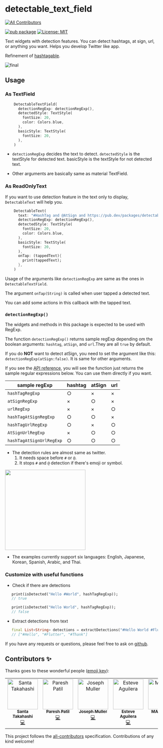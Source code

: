 # detectable_text_field
<!-- ALL-CONTRIBUTORS-BADGE:START - Do not remove or modify this section -->
[![All Contributors](https://img.shields.io/badge/all_contributors-6-orange.svg?style=flat-square)](#contributors-)
<!-- ALL-CONTRIBUTORS-BADGE:END -->

[![pub package](https://img.shields.io/pub/v/detectable_text_field.svg)](https://pub.dev/packages/detectable_text_field) <a href="https://opensource.org/licenses/MIT"><img src="https://img.shields.io/badge/license-MIT-purple.svg" alt="License: MIT"></a>

Text widgets with detection features. You can detect hashtags, at sign, url, or anything you want. Helps you develop Twitter like app.

Refinement of [hashtagable](https://pub.dev/packages/hashtagable).

![final](https://user-images.githubusercontent.com/43510799/104180838-2385fd80-5451-11eb-8506-1640b4ea829f.gif)

## Usage

### As TextField

```dart
    DetectableTextField(
      detectionRegExp: detectionRegExp(),
      detectedStyle: TextStyle(
        fontSize: 20,
        color: Colors.blue,
      ),
      basicStyle: TextStyle(
        fontSize: 20,
      ),
    )
```
- `detectionRegExp` decides the text to detect. `detectedStyle` is the textStyle for detected text. basicStyle is the textStyle for not detected text.

- Other arguments are basically same as material TextField.

### As ReadOnlyText

If you want to use detection feature in the text only to display, `DetectableText` will help you.

```dart
    DetectableText(
      text: "#HashTag and @AtSign and https://pub.dev/packages/detectable_text_field",
      detectionRegExp: detectionRegExp(),
      detectedStyle: TextStyle(
        fontSize: 20,
        color: Colors.blue,
      ),
      basicStyle: TextStyle(
        fontSize: 20,
      ),
      onTap: (tappedText){
        print(tappedText);
      },
    )
```

Usage of the arguments like `detectionRegExp` are same as the ones in `DetectableTextField`.

The argument `onTap(String)` is called when user tapped a detected text.

You can add some actions in this callback with the tapped text.

### `detectionRegExp()`

The widgets and methods in this package is expected to be used with RegExp.

The function `detectionRegExp()` returns sample regExp depending om the boolean arguments: `hashtag`, `atSign`, and `url`.They are all `true` by default.

If you do **NOT** want to detect atSign, you need to set the argument like this: `detectionRegExp(atSign:false)`. It is same for other arguments.

If you see the [API reference](https://pub.dev/documentation/detectable_text_field/latest/detector_sample_regular_expressions/detectionRegExp.html), you will see the function just returns the sample regular expressions below. You can use them directly if you want.

| sample regExp | hashtag | atSign | url |
| --- | --- | --- | ---- |
| `hashTagRegExp` |○|×|×|
| `atSignRegExp`|×|○|×|
| `urlRegExp`|×|×|○|
| `hashTagAtSignRegExp`|○|○|×|
| `hashTagUrlRegExp`|○|×|○|
| `AtSignUrlRegExp`|×|○|○|
| `hashTagAtSignUrlRegExp`|○|○|○|


- The detection rules are almost same as twitter.
   1. It needs space before `#` or `@`.
   2. It stops `#` and `@` detection if there's emoji or symbol.


<img src ="https://user-images.githubusercontent.com/43510799/93002102-3655f780-f56f-11ea-8193-1753a69e23bc.jpg" width = "265"/>

- The examples currently support six languages: English, Japanese, Korean, Spanish, Arabic, and Thai.

### Customize with useful functions

- Check if there are detections

```dart
   print(isDetected("Hello #World", hashTagRegExp));
   // true

   print(isDetected("Hello World", hashTagRegExp));
   // false

```
- Extract detections from text

```dart
   final List<String> detections = extractDetections("#Hello World #Flutter Dart #Thank you", hashTagRegExp);
   // ["#Hello", "#Flutter", "#Thank"]

```

If you have any requests or questions, please feel free to ask on [github](https://github.com/santa112358/detectable_text_field/issues).

## Contributors ✨

Thanks goes to these wonderful people ([emoji key](https://allcontributors.org/docs/en/emoji-key)):

<!-- ALL-CONTRIBUTORS-LIST:START - Do not remove or modify this section -->
<!-- prettier-ignore-start -->
<!-- markdownlint-disable -->
<table>
  <tbody>
    <tr>
      <td align="center" valign="top" width="14.28%"><a href="https://pub.dev/publishers/3tadev.work/packages"><img src="https://avatars.githubusercontent.com/u/43510799?v=4?s=100" width="100px;" alt="Santa Takahashi"/><br /><sub><b>Santa Takahashi</b></sub></a><br /><a href="https://github.com/santa112358/detectable_text_field/commits?author=santa112358" title="Code">💻</a></td>
      <td align="center" valign="top" width="14.28%"><a href="https://www.facebook.com/Paresh.07.OCT"><img src="https://avatars.githubusercontent.com/u/10085177?v=4?s=100" width="100px;" alt="Paresh Patil"/><br /><sub><b>Paresh Patil</b></sub></a><br /><a href="https://github.com/santa112358/detectable_text_field/commits?author=Pareshoct7" title="Code">💻</a></td>
      <td align="center" valign="top" width="14.28%"><a href="https://github.com/jtmuller5"><img src="https://avatars.githubusercontent.com/u/47997351?v=4?s=100" width="100px;" alt="Joseph Muller"/><br /><sub><b>Joseph Muller</b></sub></a><br /><a href="https://github.com/santa112358/detectable_text_field/commits?author=jtmuller5" title="Code">💻</a></td>
      <td align="center" valign="top" width="14.28%"><a href="https://github.com/EsteveAguilera"><img src="https://avatars.githubusercontent.com/u/6932449?v=4?s=100" width="100px;" alt="Esteve Aguilera"/><br /><sub><b>Esteve Aguilera</b></sub></a><br /><a href="https://github.com/santa112358/detectable_text_field/commits?author=EsteveAguilera" title="Code">💻</a></td>
      <td align="center" valign="top" width="14.28%"><a href="https://github.com/MATTYGILO"><img src="https://avatars.githubusercontent.com/u/34808802?v=4?s=100" width="100px;" alt="MATTYGILO"/><br /><sub><b>MATTYGILO</b></sub></a><br /><a href="https://github.com/santa112358/detectable_text_field/commits?author=MATTYGILO" title="Code">💻</a></td>
      <td align="center" valign="top" width="14.28%"><a href="https://add00w.github.io"><img src="https://avatars.githubusercontent.com/u/35359329?v=4?s=100" width="100px;" alt="Abdullahi A. Addow"/><br /><sub><b>Abdullahi A. Addow</b></sub></a><br /><a href="https://github.com/santa112358/detectable_text_field/commits?author=Add00w" title="Code">💻</a></td>
    </tr>
  </tbody>
</table>

<!-- markdownlint-restore -->
<!-- prettier-ignore-end -->

<!-- ALL-CONTRIBUTORS-LIST:END -->

This project follows the [all-contributors](https://github.com/all-contributors/all-contributors) specification. Contributions of any kind welcome!